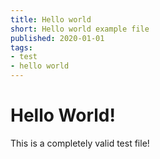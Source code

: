 ```yaml
---
title: Hello world
short: Hello world example file
published: 2020-01-01
tags:
- test
- hello world
---
```


# Hello World!
This is a completely valid test file!
